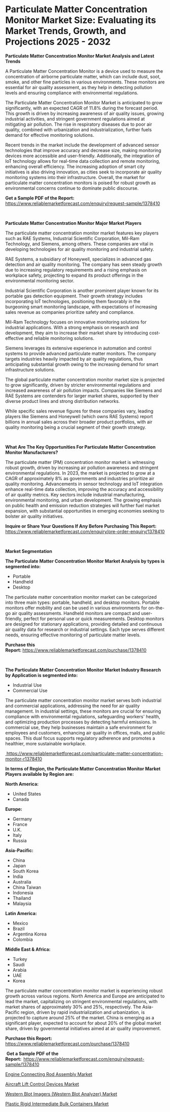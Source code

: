 <p><h1>Particulate Matter Concentration Monitor Market Size: Evaluating its Market Trends, Growth, and Projections 2025 - 2032</h1></p><p><strong>Particulate Matter Concentration Monitor Market Analysis and Latest Trends</strong></p>
<p><p>A Particulate Matter Concentration Monitor is a device used to measure the concentration of airborne particulate matter, which can include dust, soot, smoke, and other fine particles in various environments. These monitors are essential for air quality assessment, as they help in detecting pollution levels and ensuring compliance with environmental regulations.</p><p>The Particulate Matter Concentration Monitor Market is anticipated to grow significantly, with an expected CAGR of 11.8% during the forecast period. This growth is driven by increasing awareness of air quality issues, growing industrial activities, and stringent government regulations aimed at mitigating air pollution. The rise in respiratory diseases due to poor air quality, combined with urbanization and industrialization, further fuels demand for effective monitoring solutions.</p><p>Recent trends in the market include the development of advanced sensor technologies that improve accuracy and decrease size, making monitoring devices more accessible and user-friendly. Additionally, the integration of IoT technology allows for real-time data collection and remote monitoring, enhancing overall efficiency. The increasing adoption of smart city initiatives is also driving innovation, as cities seek to incorporate air quality monitoring systems into their infrastructure. Overall, the market for particulate matter concentration monitors is poised for robust growth as environmental concerns continue to dominate public discourse.</p></p>
<p><strong>Get a Sample PDF of the Report:&nbsp;</strong> <a href="https://www.reliablemarketforecast.com/enquiry/request-sample/1378410?utm_campaign=1875&utm_medium=2&utm_source=Github&utm_content=ia&utm_term=24022025&utm_id=particulate-matter-concentration-monitor">https://www.reliablemarketforecast.com/enquiry/request-sample/1378410</a></p>
<p>&nbsp;</p>
<p><strong>Particulate Matter Concentration Monitor Major Market Players</strong></p>
<p><p>The particulate matter concentration monitor market features key players such as RAE Systems, Industrial Scientific Corporation, Mil-Ram Technology, and Siemens, among others. These companies are vital in developing technologies for air quality monitoring and industrial safety.</p><p>RAE Systems, a subsidiary of Honeywell, specializes in advanced gas detection and air quality monitoring. The company has seen steady growth due to increasing regulatory requirements and a rising emphasis on workplace safety, projecting to expand its product offerings in the environmental monitoring sector.</p><p>Industrial Scientific Corporation is another prominent player known for its portable gas detection equipment. Their growth strategy includes incorporating IoT technologies, positioning them favorably in the burgeoning smart monitoring landscape, with expectations of increasing sales revenue as companies prioritize safety and compliance.</p><p>Mil-Ram Technology focuses on innovative monitoring solutions for industrial applications. With a strong emphasis on research and development, they aim to increase their market share by introducing cost-effective and reliable monitoring solutions.</p><p>Siemens leverages its extensive experience in automation and control systems to provide advanced particulate matter monitors. The company targets industries heavily impacted by air quality regulations, thus anticipating substantial growth owing to the increasing demand for smart infrastructure solutions.</p><p>The global particulate matter concentration monitor market size is projected to grow significantly, driven by stricter environmental regulations and increased awareness of air pollution impacts. Companies like Siemens and RAE Systems are contenders for larger market shares, supported by their diverse product lines and strong distribution networks.</p><p>While specific sales revenue figures for these companies vary, leading players like Siemens and Honeywell (which owns RAE Systems) report billions in annual sales across their broader product portfolios, with air quality monitoring being a crucial segment of their growth strategy.</p></p>
<p>&nbsp;</p>
<p><strong>What Are The Key Opportunities For Particulate Matter Concentration Monitor Manufacturers?</strong></p>
<p><p>The particulate matter (PM) concentration monitor market is witnessing robust growth, driven by increasing air pollution awareness and stringent environmental regulations. In 2023, the market is projected to grow at a CAGR of approximately 8% as governments and industries prioritize air quality monitoring. Advancements in sensor technology and IoT integration enhance real-time data collection, improving the accuracy and accessibility of air quality metrics. Key sectors include industrial manufacturing, environmental monitoring, and urban development. The growing emphasis on public health and emission reduction strategies will further fuel market expansion, with substantial opportunities in emerging economies seeking to bolster air quality initiatives.</p></p>
<p><strong>Inquire or Share Your Questions If Any Before Purchasing This Report:</strong> <a href="https://www.reliablemarketforecast.com/enquiry/pre-order-enquiry/1378410?utm_campaign=1875&utm_medium=2&utm_source=Github&utm_content=ia&utm_term=24022025&utm_id=particulate-matter-concentration-monitor">https://www.reliablemarketforecast.com/enquiry/pre-order-enquiry/1378410</a></p>
<p>&nbsp;</p>
<p><strong>Market Segmentation</strong></p>
<p><strong>The Particulate Matter Concentration Monitor Market Analysis by types is segmented into:</strong></p>
<p><ul><li>Portable</li><li>Handheld</li><li>Desktop</li></ul></p>
<p><p>The particulate matter concentration monitor market can be categorized into three main types: portable, handheld, and desktop monitors. Portable monitors offer mobility and can be used in various environments for on-the-go air quality assessments. Handheld monitors are compact and user-friendly, perfect for personal use or quick measurements. Desktop monitors are designed for stationary applications, providing detailed and continuous air quality data for research or industrial settings. Each type serves different needs, ensuring effective monitoring of particulate matter levels.</p></p>
<p><strong>Purchase this Report:&nbsp;</strong><a href="https://www.reliablemarketforecast.com/purchase/1378410?utm_campaign=1875&utm_medium=2&utm_source=Github&utm_content=ia&utm_term=24022025&utm_id=particulate-matter-concentration-monitor">https://www.reliablemarketforecast.com/purchase/1378410</a></p>
<p>&nbsp;</p>
<p><strong>The Particulate Matter Concentration Monitor Market Industry Research by Application is segmented into:</strong></p>
<p><ul><li>Industrial Use</li><li>Commercial Use</li></ul></p>
<p><p>The particulate matter concentration monitor market serves both industrial and commercial applications, addressing the need for air quality management. In industrial settings, these monitors are crucial for ensuring compliance with environmental regulations, safeguarding workers' health, and optimizing production processes by detecting harmful emissions. In commercial use, they help businesses maintain a safe environment for employees and customers, enhancing air quality in offices, malls, and public spaces. This dual focus supports regulatory adherence and promotes a healthier, more sustainable workplace.</p></p>
<p><a href="https://www.reliablemarketforecast.com/particulate-matter-concentration-monitor-r1378410?utm_campaign=1875&utm_medium=2&utm_source=Github&utm_content=ia&utm_term=24022025&utm_id=particulate-matter-concentration-monitor">&nbsp;https://www.reliablemarketforecast.com/particulate-matter-concentration-monitor-r1378410</a></p>
<p><strong>In terms of Region, the Particulate Matter Concentration Monitor Market Players available by Region are:</strong></p>
<p>
    <p> <strong> North America: </strong>
        <ul>
            <li>United States</li>
            <li>Canada</li>
        </ul>
        </p> 
    <p> <strong> Europe: </strong>
        <ul>
            <li>Germany</li>
            <li>France</li>
            <li>U.K.</li>
            <li>Italy</li>
            <li>Russia</li>
        </ul>
        </p> 
    <p> <strong> Asia-Pacific: </strong>
        <ul>
            <li>China</li>
            <li>Japan</li>
            <li>South Korea</li>
            <li>India</li>
            <li>Australia</li>
            <li>China Taiwan</li>
            <li>Indonesia</li>
            <li>Thailand</li>
            <li>Malaysia</li>
        </ul>
        </p> 
    <p> <strong> Latin America: </strong>
        <ul>
            <li>Mexico</li>
            <li>Brazil</li>
            <li>Argentina Korea</li>
            <li>Colombia</li>
        </ul>
        </p> 
    <p> <strong> Middle East & Africa: </strong>
        <ul>
            <li>Turkey</li>
            <li>Saudi</li>
            <li>Arabia</li>
            <li>UAE</li>
            <li>Korea</li>
        </ul>
    </p>
    </p>
<p><p>The particulate matter concentration monitor market is experiencing robust growth across various regions. North America and Europe are anticipated to lead the market, capitalizing on stringent environmental regulations, with market shares of approximately 30% and 25%, respectively. The Asia-Pacific region, driven by rapid industrialization and urbanization, is projected to capture around 25% of the market. China is emerging as a significant player, expected to account for about 20% of the global market share, driven by governmental initiatives aimed at air quality improvement.</p></p>
<p><strong>Purchase this Report: </strong><a href="https://www.reliablemarketforecast.com/purchase/1378410?utm_campaign=1875&utm_medium=2&utm_source=Github&utm_content=ia&utm_term=24022025&utm_id=particulate-matter-concentration-monitor">https://www.reliablemarketforecast.com/purchase/1378410</a></p>
<p>&nbsp;<strong>Get a Sample PDF of the Report:&nbsp;&nbsp;</strong><a href="https://www.reliablemarketforecast.com/enquiry/request-sample/1378410?utm_campaign=1875&utm_medium=2&utm_source=Github&utm_content=ia&utm_term=24022025&utm_id=particulate-matter-concentration-monitor">https://www.reliablemarketforecast.com/enquiry/request-sample/1378410</a></p>
<p><strong></strong></p>
<p><p><a href="https://github.com/sarialahipff/Market-Research-Report-List-1/blob/main/engine-connecting-rod-assembly-market.md?utm_campaign=1875&utm_medium=2&utm_source=Github&utm_content=ia&utm_term=24022025&utm_id=particulate-matter-concentration-monitor">Engine Connecting Rod Assembly Market</a></p><p><a href="https://github.com/emotogarcydn/Market-Research-Report-List-1/blob/main/aircraft-lift-control-devices-market.md?utm_campaign=1875&utm_medium=2&utm_source=Github&utm_content=ia&utm_term=24022025&utm_id=particulate-matter-concentration-monitor">Aircraft Lift Control Devices Market</a></p><p><a href="https://github.com/Chiragrp22/Market-Research-Report-List-7/blob/main/western-blot-imagers-western-blot-analyzer-market.md?utm_campaign=1875&utm_medium=2&utm_source=Github&utm_content=ia&utm_term=24022025&utm_id=particulate-matter-concentration-monitor">Western Blot Imagers (Western Blot Analyzer) Market</a></p><p><a href="https://github.com/mcgeechanddb/Market-Research-Report-List-1/blob/main/plastic-rigid-intermediate-bulk-containers-market.md?utm_campaign=1875&utm_medium=2&utm_source=Github&utm_content=ia&utm_term=24022025&utm_id=particulate-matter-concentration-monitor">Plastic Rigid Intermediate Bulk Containers Market</a></p></p>